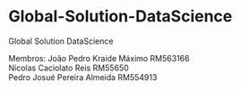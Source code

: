 # Global-Solution-DataScience
Global Solution DataScience

Membros:
João Pedro Kraide Máximo RM563166<br>
Nicolas Caciolato Reis  RM55650<br>
Pedro Josué Pereira Almeida RM554913
